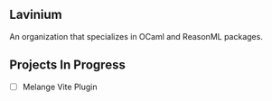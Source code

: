 ## Lavinium
An organization that specializes in OCaml and ReasonML packages. 

## Projects In Progress
- [ ] Melange Vite Plugin
